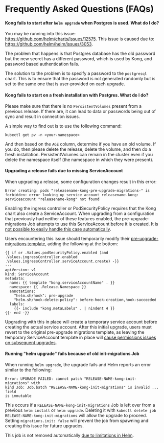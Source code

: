 # Frequently Asked Questions (FAQs)

#### Kong fails to start after `helm upgrade` when Postgres is used. What do I do?

You may be running into this issue: https://github.com/helm/charts/issues/12575.
This issue is caused due to: https://github.com/helm/helm/issues/3053.

The problem that happens is that Postgres database has the old password but
the new secret has a different password, which is used by Kong, and password
based authentication fails.

The solution to the problem is to specify a password to the `postgresql` chart.
This is to ensure that the password is not generated randomly but is set to
the same one that is user-provided on each upgrade.

#### Kong fails to start on a fresh installation with Postgres. What do I do?

Please make sure that there is no `PersistentVolumes` present from a previous
release. If there are, it can lead to data or passwords being out of sync
and result in connection issues.

A simple way to find out is to use the following command:

```
kubectl get pv -n <your-namespace>
```

And then based on the `AGE` column, determine if you have an old volume.
If you do, then please delete the release, delete the volume, and then
do a fresh installation. PersistentVolumes can remain in the cluster even if
you delete the namespace itself (the namespace in which they were present).

#### Upgrading a release fails due to missing ServiceAccount

When upgrading a release, some configuration changes result in this error:

```
Error creating: pods "releasename-kong-pre-upgrade-migrations-" is forbidden: error looking up service account releasename-kong: serviceaccount "releasename-kong" not found
```

Enabling the ingress controller or PodSecurityPolicy requires that the Kong
chart also create a ServiceAccount. When upgrading from a configuration that
previously had neither of these features enabled, the pre-upgrade-migrations
Job attempts to use this ServiceAccount before it is created. It is [not
possible to easily handle this case automatically](https://github.com/Kong/charts/pull/31).

Users encountering this issue should temporarily modify their
[pre-upgrade-migrations template](https://github.com/Kong/charts/blob/master/charts/kong/templates/migrations-pre-upgrade.yaml),
adding the following at the bottom:

```
{{ if or .Values.podSecurityPolicy.enabled (and .Values.ingressController.enabled .Values.ingressController.serviceAccount.create) -}}
---
apiVersion: v1
kind: ServiceAccount
metadata:
  name: {{ template "kong.serviceAccountName" . }}
  namespace: {{ .Release.Namespace }}
  annotations:
    "helm.sh/hook": pre-upgrade
    "helm.sh/hook-delete-policy": before-hook-creation,hook-succeeded
  labels:
    {{- include "kong.metaLabels" . | nindent 4 }}
{{- end -}}
```

Upgrading with this in place will create a temporary service account before
creating the actual service account. After this initial upgrade, users must
revert to the original pre-upgrade migrations template, as leaving the
temporary ServiceAccount template in place will [cause permissions issues on
subsequent upgrades](https://github.com/Kong/charts/issues/30).

#### Running "helm upgrade" fails because of old init-migrations Job

When running `helm upgrade`, the upgrade fails and Helm reports an error
similar to the following:

```
Error: UPGRADE FAILED: cannot patch "RELEASE-NAME-kong-init-migrations" with
kind Job: Job.batch "RELEASE-NAME-kong-init-migrations" is invalid ... field
is immutable
```

This occurs if a `RELEASE-NAME-kong-init-migrations` Job is left over from a
previous `helm install` or `helm upgrade`. Deleting it with
`kubectl delete job RELEASE-NAME-kong-init-migrations` will allow the upgrade
to proceed. Setting `migrations.init: false` will prevent the job from spawning
and creating this issue for future upgrades.

This job is not removed automatically [due to limitations in
Helm](https://github.com/Kong/charts/pull/36).
